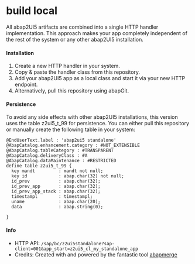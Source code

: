 # build local
All abap2UI5 artifacts are combined into a single HTTP handler implementation. This approach makes your app completely independent of the rest of the system or any other abap2UI5 installation.

#### Installation

1. Create a new HTTP handler in your system.
2. Copy & paste the handler class from this repository.
3. Add your abap2UI5 app as a local class and start it via your new HTTP endpoint.
4. Alternatively, pull this repository using abapGit.

#### Persistence
To avoid any side effects with other abap2UI5 installations, this version uses the table z2ui5_t_99 for persistence. You can either pull this repository or manually create the following table in your system:
```cds
@EndUserText.label : 'abap2ui5 standalone'
@AbapCatalog.enhancement.category : #NOT_EXTENSIBLE
@AbapCatalog.tableCategory : #TRANSPARENT
@AbapCatalog.deliveryClass : #A
@AbapCatalog.dataMaintenance : #RESTRICTED
define table z2ui5_t_99 {
  key mandt         : mandt not null;
  key id            : abap.char(32) not null;
  id_prev           : abap.char(32);
  id_prev_app       : abap.char(32);
  id_prev_app_stack : abap.char(32);
  timestampl        : timestampl;
  uname             : abap.char(20);
  data              : abap.string(0);

}
```

#### Info
* HTTP API: `/sap/bc/z2ui5standalone?sap-client=001&app_start=z2ui5_cl_my_standalone_app`
* Credits: Created with and powered by the fantastic tool [abapmerge](https://github.com/larshp/abapmerge)
